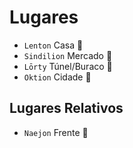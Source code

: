# Lugares

-   `Lenton` Casa 🌱
-   `Sindilion` Mercado 🌱
-   `Lōrty` Túnel/Buraco 🌙
-   `Oktion` Cidade 🌱

## Lugares Relativos

-   `Naejon` Frente 🌱
